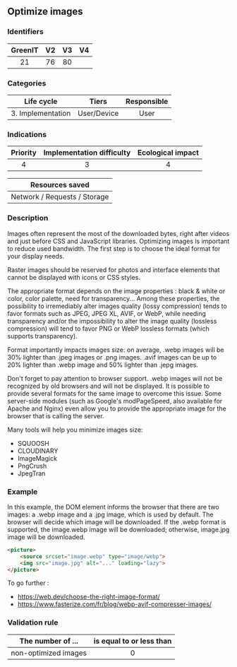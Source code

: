 ## Optimize images

### Identifiers
| GreenIT | V2  |  V3  |  V4  |
|:-------:|:---:|:----:|:----:|
|    21   | 76  |  80  |      |

### Categories

|    Life cycle     |    Tiers    | Responsible |
|:-----------------:|:-----------:|:-----------:|
| 3. Implementation | User/Device |    User     |

### Indications

|      Priority      | Implementation difficulty | Ecological impact |
|:------------------:|:-------------------------:|:-----------------:|
|         4          |             3             |         4         |

|                      Resources saved                      |
|:---------------------------------------------------------:|
|               Network / Requests /  Storage               |

### Description

Images often represent the most of the downloaded bytes, right after videos and just before CSS and JavaScript libraries.
Optimizing images is important to reduce used bandwidth. The first step is to choose the ideal format for your
display needs.

Raster images should be reserved for photos and interface elements that cannot be displayed with icons or CSS styles.

The appropriate format depends on the image properties : black & white or color, color palette, need for transparency...
Among these properties, the possibility to irremediably alter images quality (lossy compression) tends to favor formats such as JPEG, JPEG XL,
AVIF, or WebP, while needing transparency and/or the impossibility to alter the image quality (lossless compression) will tend to favor
PNG or WebP lossless formats (which supports transparency).

Format importantly impacts images size: on average, .webp images will be 30% lighter than .jpeg
images or .png images. .avif images can be up to 20% lighter than .webp image and 50% lighter than .jepg images.

Don't forget to pay attention to browser support. .webp images will not be recognized by
old browsers and will not be displayed. It is possible to provide several formats for the same image 
to overcome this issue. Some server-side modules (such as Google's modPageSpeed, also available for Apache
and Nginx) even allow you to provide the appropriate image for the browser that is calling the server.

Many tools will help you minimize images size:

- SQUOOSH
- CLOUDINARY
- ImageMagick
- PngCrush
- JpegTran

### Example

In this example, the DOM <picture> element informs the browser that there are two images: a .webp image and a
.jpg image, which is used by default. The browser will decide which image will be downloaded. If the .webp format 
is supported, the image.webp image will be downloaded; otherwise, image.jpg image will be downloaded.

```html
<picture>
    <source srcset="image.webp" type="image/webp">
    <img src="image.jpg" alt="..." loading="lazy">
</picture>
```

To go further :
 - https://web.dev/choose-the-right-image-format/
 - https://www.fasterize.com/fr/blog/webp-avif-compresser-images/

### Validation rule

| The number of ...    | is equal to or less than |  
|----------------------|:------------------------:|
| non-optimized images |            0             |
